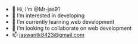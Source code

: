 - 👋 Hi, I’m @Mr-jas91
- 👀 I’m interested in developing 
- 🌱 I’m currently learning web development 
- 💞️ I’m looking to collaborate on web development 
- 📫 jaswantk8423@gmail.com

<!---
Mr-jas91/Mr-jas91 is a ✨ special ✨ repository because its `README.md` (this file) appears on your GitHub profile.
You can click the Preview link to take a look at your changes.
--->
